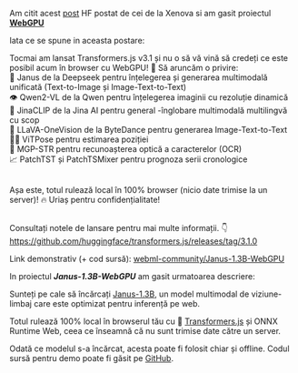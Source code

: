 Am citit acest [post](python/TransformersJS/ReadMe.md.txt) HF postat de cei de la Xenova si am gasit proiectul [**WebGPU**](https://huggingface.co/spaces/webml-community/Janus-1.3B-WebGPU)

Iata ce se spune in aceasta postare:

Tocmai am lansat Transformers.js v3.1 și nu o să vă vină să credeți ce este posibil acum în browser cu WebGPU! 🤯 Să aruncăm o privire:<br/>
🔀 Janus de la Deepseek pentru înțelegerea și generarea multimodală unificată (Text-to-Image și Image-Text-to-Text)<br/>
👁️ Qwen2-VL de la Qwen pentru înțelegerea imaginii cu rezoluție dinamică<br/>
🔢 JinaCLIP de la Jina AI pentru general -înglobare multimodală multilingvă cu scop<br/>
🌋 LLaVA-OneVision de la ByteDance pentru generarea Image-Text-to-Text<br/>
🤸‍♀️ ViTPose pentru estimarea poziției<br/>
📄 MGP-STR pentru recunoașterea optică a caracterelor (OCR)<br/>
📈 PatchTST și PatchTSMixer pentru prognoza serii cronologice<br/><br/>

Așa este, totul rulează local în 100% browser (nicio date trimise la un server)! 🔥 Uriaș pentru confidențialitate!<br/><br/>

Consultați notele de lansare pentru mai multe informații. 👇<br/>
https://github.com/huggingface/transformers.js/releases/tag/3.1.0<br/>


Link demonstrativ (+ cod sursă):
[webml-community/Janus-1.3B-WebGPU](https://huggingface.co/spaces/webml-community/Janus-1.3B-WebGPU)

In proiectul ***Janus-1.3B-WebGPU*** am gasit urmatoarea descriere:

Sunteți pe cale să încărcați [Janus-1.3B](https://huggingface.co/onnx-community/Janus-1.3B-ONNX), un model multimodal de viziune-limbaj care este optimizat pentru inferență pe web. 

Totul rulează 100% local în browserul tău cu 🤗 [Transformers.js](https://huggingface.co/docs/transformers.js) și ONNX Runtime Web, ceea ce înseamnă că nu sunt trimise date către un server. 

Odată ce modelul s-a încărcat, acesta poate fi folosit chiar și offline. Codul sursă pentru demo poate fi găsit pe [GitHub](https://github.com/huggingface/transformers.js-examples/tree/main/janus-webgpu).
